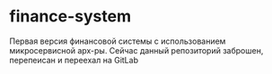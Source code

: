 # finance-system
Первая версия финансовой системы с использованием микросервисной арх-ры.
Сейчас данный репозиторий заброшен, перепеисан и переехал на GitLab
